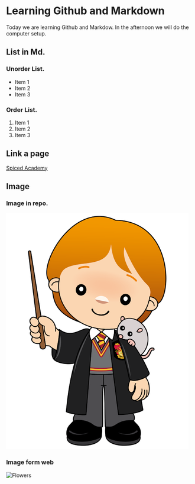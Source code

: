 # Learning Github and Markdown

Today we are learning Github and Markdow. In the afternoon we will do the computer setup.

## List in Md.

### Unorder List.
 - Item 1
 - Item 2
 - Item 3

### Order List.
1. Item 1
2. Item 2
3. Item 3

## Link a page
[Spiced Academy](https://www.spiced-academy.com/en)


## Image

### Image in repo.
![Ron](./ron.png)


### Image form web
![Flowers](https://images.saymedia-content.com/.image/ar_1:1%2Cc_fill%2Ccs_srgb%2Cfl_progressive%2Cq_auto:eco%2Cw_1200/MjA0NzYyMDM4MDkyNzAyNzQ5/10-of-the-most-beautiful-flowers-in-the-world.jpg)
